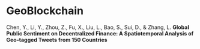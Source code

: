 # GeoBlockchain

Chen, Y., Li, Y., Zhou, Z., Fu, X., Liu, L., Bao, S., Sui, D., & Zhang, L. **Global Public Sentiment on Decentralized Finance: A Spatiotemporal Analysis of Geo-tagged Tweets from 150 Countries**

